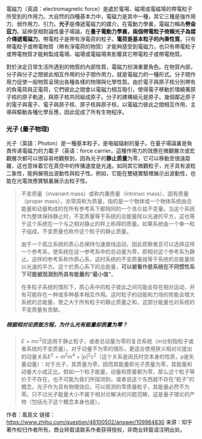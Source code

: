 電磁力（英語：electromagnetic force）是處於電場、磁場或電磁場的帶電粒子所受到的作用力。大自然的四種基本力中，電磁力是其中一種，其它三種是強作用力、弱作用力、引力。**光子**是傳遞電磁力的媒介。在電動力學裏，電磁力稱為**勞侖茲力**。延伸至相對論性量子場論，在**量子電動力學裏，兩個帶電粒子倚賴光子為媒介傳遞電磁力**。帶電粒子是帶有淨電荷的粒子。**電荷是基本粒子的內秉性質**。只有帶電粒子或帶電物質（帶有淨電荷的物質）才能夠感受到電磁力，也只有帶電粒子或帶電物質才能夠製成電場、磁場或電磁場來影響其它帶電粒子或帶電物質。

對於決定日常生活所遇到的物質的內部性質，電磁力扮演重要角色。在物質內部，分子與分子之間彼此相互作用的分子間作用力，就是電磁力的一種形式。分子間作用力促使一般物質呈現出各種各樣的物理與化學性質。由於電子與原子核分別帶有的負電荷與正電荷，它們彼此之間會以電磁力相互吸引，使得電子移動於環繞著原子核的原子軌道，與原子核共同組成原子。分子的建構組元是原子。幾個鄰近原子的電子與電子、電子與原子核、原子核與原子核，以電磁力彼此之間相互作用，主導與驅動各種化學反應，因此促成了所有生物程序。

### 光子 (量子物理)
光子（英語：Photon）是一種基本粒子，是电磁辐射的量子。在量子場論裏是負責传递電磁力的力載子（英语：force carrier。這種作用力的效應在微觀層次或宏觀層次都可以很容易地觀察到，因為光子的**静止质量**为零，它可以移動至很遠距離，这也意味着它在真空中的传播速度是光速。如同其它微觀粒子，光子具有波粒二象性，能夠展現出波動性與粒子性。例如，它能在雙縫實驗裡展示出波動性，也能在光電效應實驗裏展示出粒子性。

> 不变质量（invariant mass）或称内秉质量（intrinsic mass）、固有质量（proper mass），亦常简称为质量，指的是一个物体或一个物体系统由总能量和动量构成的在所有参考系下都相同的一个洛仑兹不变量。当这个系统作为整体保持静止时，不变质量等于系统的总能量除以光速的平方，这也等于这个系统在一个与之相对静止的秤上称得的质量。如果系统由一个单一粒子组成，不变质量也称作这个粒子的静止质量。
> 
> 由于一个孤立系统的质心总保持匀速直线运动，因此观察者总可以选择这样一个参考系，使系统在这一参考系中的总动量为零，即相对这个参考系为静止。这样的参考系称作质心系，这时系统的不变质量就等于系统的总能量除以光速的平方。这个於质心系下的总能量，**可以被看作是系统在不同惯性系下可能被观测到所具有能量的“最小值”**。
> 
> 在多粒子系统的情形下，质心系中的粒子彼此之间可能会存在相对运动，并有可能存在一种或多种基本相互作用。这时粒子的动能和力场的势能会增大系统的总能量，使之大于所有粒子的静止质量之和，这部分能量也对系统的不变质量有贡献。

##### 根据相对论质能方程，为什么光有能量却质量为零？
> $E=mc^2$仅适用于静止粒子，或者总动量为零的复合系统（m分别指粒子或者系统的不变质量）。对于动量不为零的情形，更适合使用狭义相对论提出的动量关系$E^2=m^2m^4+|p|^2c^2$（这个关系是闵氏时空本身的性质，p是矢量动量）：对于光子，其质量为零，因而其能量即光子质量为零，其能量和动量大小成正比。假如一个粒子能量，动量和质量都为零，那么这个粒子等价于不存在，也不可能为我们所探测到，或者说这个东西就不存在“粒子”的概念。光子作为具有物理效应，可以观测的零质量粒子，其能量必然不为零。只不过光子能量大小不属于相对论解决的问题范畴，这是量子理论的产物（包括光子这个概念本身也是）。
> 
作者：風島文
链接：https://www.zhihu.com/question/48100502/answer/109984830
来源：知乎
著作权归作者所有。商业转载请联系作者获得授权，非商业转载请注明出处。


